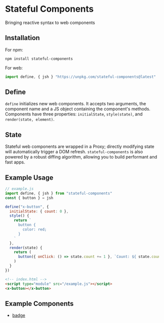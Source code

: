 # Stateful Components
Bringing reactive syntax to web components

## Installation
For npm:  
```
npm install stateful-components
```
For web:  
```js
import define, { jsh } "https://unpkg.com/stateful-components@latest"
```

## Define
`define` initializes new web components. It accepts two arguments, the component name and a JS object containing the component's methods. Components have three properties: `initialState`, `style(state)`, and `render(state, element)`. 

## State
Stateful web components are wrapped in a Proxy; directly modifying state will automatically trigger a DOM refresh. `stateful-components` is also powered by a robust diffing algorithm, allowing you to build performant and fast apps. 

## Example Usage
```javascript
// example.js
import define, { jsh } from "stateful-components"
const { button } = jsh

define("x-button", {
  initialState: { count: 0 },
  style() {
    return `
      button {
        color: red;
      }
    `
  },
  render(state) {
    return (
      button({ onClick: () => state.count += 1 }, `Count: ${ state.count }`)
    )
  }
})
```
```html
<!-- index.html -->
<script type="module" src="/example.js"></script>
<x-button></x-button>
```

## Example Components
- [badge](https://github.com/nathan-pham/badge-web-component)
